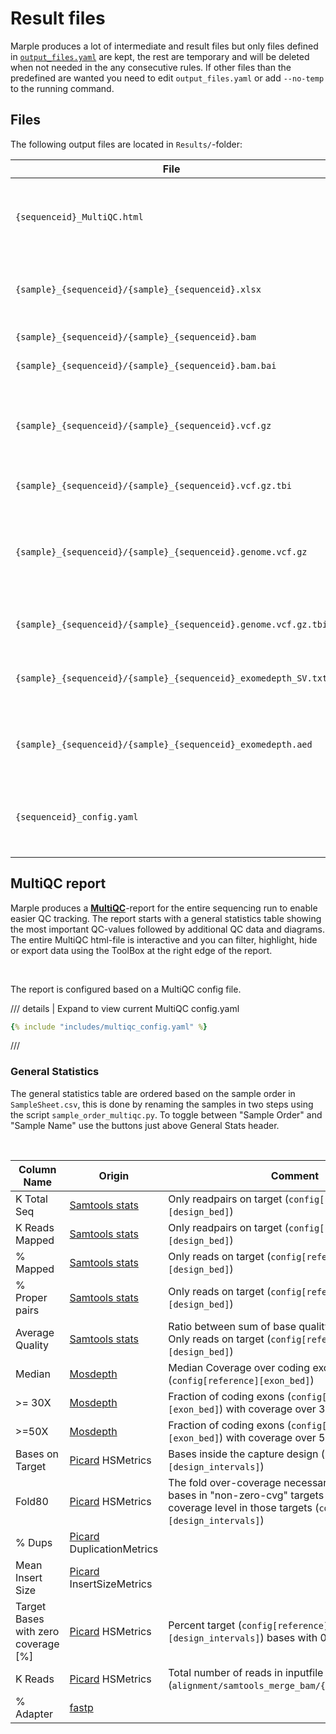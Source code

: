 # Result files
Marple produces a lot of intermediate and result files but only files defined in [`output_files.yaml`](https://github.com/clinical-genomics-uppsala/marple_rd_tc/blob/main/config/output_files.yaml) are kept, the rest are temporary and will be deleted when not needed in the any consecutive rules. If other files than the predefined are wanted you need to edit `output_files.yaml` or add `--no-temp` to the running command.

## Files
The following output files are located in `Results/`-folder:

| File | Format |Description |
|---|---|---|
| `{sequenceid}_MultiQC.html` | html | Aggregated QC values for entire sequence run, open in browser |
|`{sample}_{sequenceid}/{sample}_{sequenceid}.xlsx`| xlsx | Excel file with QC stats (primarily coverage) for each sample|
|`{sample}_{sequenceid}/{sample}_{sequenceid}.bam`| bam | Deduplicated alignment file |
|`{sample}_{sequenceid}/{sample}_{sequenceid}.bam.bai`| bai | Index for alignment file|
|`{sample}_{sequenceid}/{sample}_{sequenceid}.vcf.gz`| vcf.gz | Compressed VCF-file decomposed, normalized and annotated with vep |
|`{sample}_{sequenceid}/{sample}_{sequenceid}.vcf.gz.tbi`| tbi | Index for variant file |
|`{sample}_{sequenceid}/{sample}_{sequenceid}.genome.vcf.gz`| genome.vcf.gz | Compressed VCF-file for all positions in the design, not decomposed nor normalized |
|`{sample}_{sequenceid}/{sample}_{sequenceid}.genome.vcf.gz.tbi`| tbi | Index for genome VCF-file |
|`{sample}_{sequenceid}/{sample}_{sequenceid}_exomedepth_SV.txt`| txt | Nexus SV text file with structural variants from Exomedepth |
|`{sample}_{sequenceid}/{sample}_{sequenceid}_exomedepth.aed`| aed | aed text file with structural variants from Exomedepth |
|`{sequenceid}_config.yaml`| yaml | yaml configfile with settings and program versions used |


## MultiQC report
Marple produces a **[MultiQC](https://github.com/ewels/MultiQC)**-report for the entire sequencing run to enable easier QC tracking. The report starts with a general statistics table showing the most important QC-values followed by additional QC data and diagrams. The entire MultiQC html-file is interactive and you can filter, highlight, hide or export data using the ToolBox at the right edge of the report.

<br />

The report is configured based on a MultiQC config file. 

/// details | Expand to view current MultiQC config.yaml
```yaml
{% include "includes/multiqc_config.yaml" %}
```
///

### General Statistics
The general statistics table are ordered based on the sample order in `SampleSheet.csv`, this is done by renaming the samples in two steps using the script `sample_order_multiqc.py`. To toggle between "Sample Order" and "Sample Name" use the buttons just above General Stats header.

<br />

| Column Name | Origin | Comment | 
| --- | --- | --- |
| K Total Seq | [Samtools stats](http://www.htslib.org/doc/samtools-stats.html) | Only readpairs on target (`config[reference][design_bed]`) |
| K Reads Mapped| [Samtools stats](http://www.htslib.org/doc/samtools-stats.html) | Only readpairs on target (`config[reference][design_bed]`) |
| % Mapped| [Samtools stats](http://www.htslib.org/doc/samtools-stats.html) | Only reads on target (`config[reference][design_bed]`) |
| % Proper pairs| [Samtools stats](http://www.htslib.org/doc/samtools-stats.html) | Only reads on target (`config[reference][design_bed]`) |
| Average Quality | [Samtools stats](http://www.htslib.org/doc/samtools-stats.html) | Ratio between sum of base quality over total length. Only reads on target (`config[reference][design_bed]`) |
| Median | [Mosdepth](https://github.com/brentp/mosdepth) | Median Coverage over coding exon in design (`config[reference][exon_bed]`) |
| >= 30X | [Mosdepth](https://github.com/brentp/mosdepth) | Fraction of coding exons (`config[reference][exon_bed]`) with coverage over 30x |
| >=50X |[Mosdepth](https://github.com/brentp/mosdepth) | Fraction of coding exons (`config[reference][exon_bed]`) with coverage over 50x |
| Bases on Target | [Picard](https://broadinstitute.github.io/picard/) HSMetrics | Bases inside the capture design (`config[reference][design_intervals]`) |
| Fold80 |[Picard](https://broadinstitute.github.io/picard/) HSMetrics | The fold over-coverage necessary to raise 80% of bases in "non-zero-cvg" targets to the mean coverage level in those targets (`config[reference][design_intervals]`) |
| % Dups | [Picard](https://broadinstitute.github.io/picard/) DuplicationMetrics |  |
| Mean Insert Size | [Picard](https://broadinstitute.github.io/picard/) InsertSizeMetrics |  |
| Target Bases with zero coverage [%] | [Picard](https://broadinstitute.github.io/picard/) HSMetrics | Percent target (`config[reference][design_intervals]`) bases with 0 coverage |
| K Reads | [Picard](https://broadinstitute.github.io/picard/) HSMetrics | Total number of reads in inputfile (`alignment/samtools_merge_bam/{sample}_{type}.bam`) |
| % Adapter | [fastp](https://github.com/OpenGene/fastp) | |
